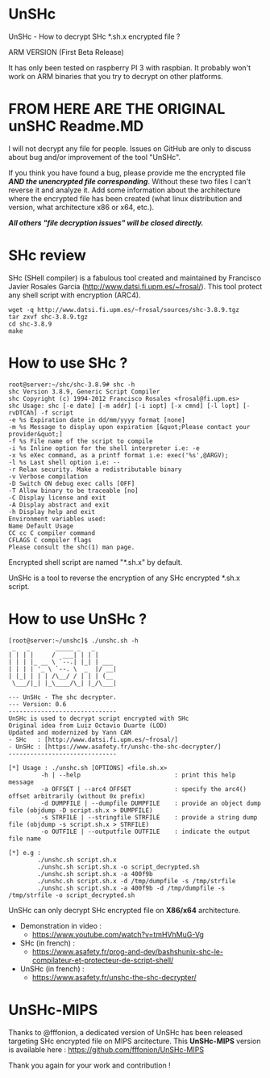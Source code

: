 # UnSHc
UnSHc - How to decrypt SHc *.sh.x encrypted file ?

ARM VERSION (First Beta Release) 

It has only been tested on raspberry PI 3 with raspbian. It probably won't work on ARM binaries that you try to decrypt on other platforms.

# FROM HERE ARE THE ORIGINAL unSHC Readme.MD

I will not decrypt any file for people.
Issues on GitHub are only to discuss about bug and/or improvement of the tool "UnSHc".

If you think you have found a bug, please provide me the encrypted file ***AND the unencrypted file corresponding***. Without these two files I can't reverse it and analyze it.
Add some information about the architecture where the encrypted file has been created (what linux distribution and version, what architecture x86 or x64, etc.).

***All others "file decryption issues" will be closed directly.***

# SHc review

SHc (SHell compiler) is a fabulous tool created and maintained by Francisco Javier Rosales Garcia (http://www.datsi.fi.upm.es/~frosal/).
This tool protect any shell script with encryption (ARC4).

```shell
wget -q http://www.datsi.fi.upm.es/~frosal/sources/shc-3.8.9.tgz
tar zxvf shc-3.8.9.tgz
cd shc-3.8.9
make
```

# How to use SHc ?

```shell
root@server:~/shc/shc-3.8.9# shc -h
shc Version 3.8.9, Generic Script Compiler
shc Copyright (c) 1994-2012 Francisco Rosales <frosal@fi.upm.es>
shc Usage: shc [-e date] [-m addr] [-i iopt] [-x cmnd] [-l lopt] [-rvDTCAh] -f script
-e %s Expiration date in dd/mm/yyyy format [none]
-m %s Message to display upon expiration [&quot;Please contact your provider&quot;]
-f %s File name of the script to compile
-i %s Inline option for the shell interpreter i.e: -e
-x %s eXec command, as a printf format i.e: exec('%s',@ARGV);
-l %s Last shell option i.e: --
-r Relax security. Make a redistributable binary
-v Verbose compilation
-D Switch ON debug exec calls [OFF]
-T Allow binary to be traceable [no]
-C Display license and exit
-A Display abstract and exit
-h Display help and exit
Environment variables used:
Name Default Usage
CC cc C compiler command
CFLAGS C compiler flags
Please consult the shc(1) man page.
```

Encrypted shell script are named "*.sh.x" by default.

UnSHc is a tool to reverse the encryption of any SHc encrypted *.sh.x script.

# How to use UnSHc ?

```shell
[root@server:~/unshc]$ ./unshc.sh -h
 _   _       _____ _   _
| | | |     /  ___| | | |
| | | |_ __ \ `--.| |_| | ___
| | | | '_ \ `--. \  _  |/ __|
| |_| | | | /\__/ / | | | (__
 \___/|_| |_\____/\_| |_/\___|

--- UnSHc - The shc decrypter.
--- Version: 0.6
------------------------------
UnSHc is used to decrypt script encrypted with SHc
Original idea from Luiz Octavio Duarte (LOD)
Updated and modernized by Yann CAM
- SHc   : [http://www.datsi.fi.upm.es/~frosal/]
- UnSHc : [https://www.asafety.fr/unshc-the-shc-decrypter/]
------------------------------

[*] Usage : ./unshc.sh [OPTIONS] <file.sh.x>
         -h | --help                          : print this help message
         -a OFFSET | --arc4 OFFSET            : specify the arc4() offset arbitrarily (without 0x prefix)
         -d DUMPFILE | --dumpfile DUMPFILE    : provide an object dump file (objdump -D script.sh.x > DUMPFILE)
         -s STRFILE | --stringfile STRFILE    : provide a string dump file (objdump -s script.sh.x > STRFILE)
         -o OUTFILE | --outputfile OUTFILE    : indicate the output file name

[*] e.g :
        ./unshc.sh script.sh.x
        ./unshc.sh script.sh.x -o script_decrypted.sh
        ./unshc.sh script.sh.x -a 400f9b
        ./unshc.sh script.sh.x -d /tmp/dumpfile -s /tmp/strfile
        ./unshc.sh script.sh.x -a 400f9b -d /tmp/dumpfile -s /tmp/strfile -o script_decrypted.sh
```

UnSHc can only decrypt SHc encrypted file on **X86/x64** architecture.

* Demonstration in video : 
    * https://www.youtube.com/watch?v=tmHVhMuG-Vg
* SHc (in french) : 
    * https://www.asafety.fr/prog-and-dev/bashshunix-shc-le-compilateur-et-protecteur-de-script-shell/
* UnSHc (in french) : 
    * https://www.asafety.fr/unshc-the-shc-decrypter/
    
# UnSHc-MIPS

Thanks to @fffonion, a dedicated version of UnSHc has been released targeting SHc encrypted file on MIPS arcitecture.
This **UnSHc-MIPS** version is available here : https://github.com/fffonion/UnSHc-MIPS

Thank you again for your work and contribution !
